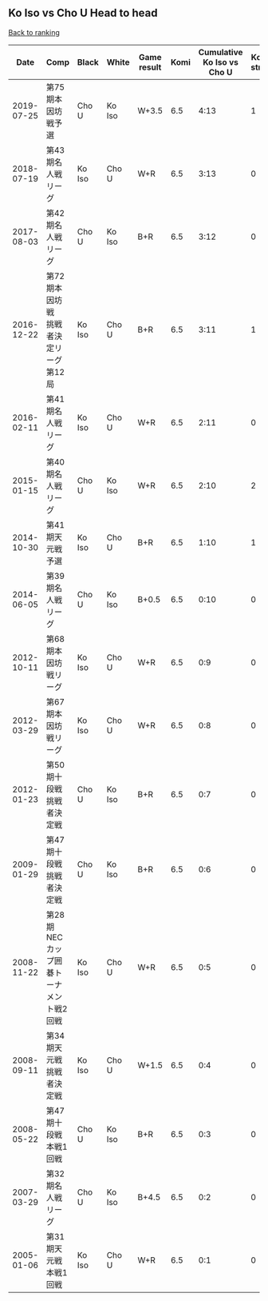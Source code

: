 ## Ko Iso vs Cho U Head to head

[Back to ranking](../../index.md)




| **Date** | **Comp** | **Black** | **White** | **Game result** | **Komi** | **Cumulative Ko Iso vs Cho U** | **Ko Iso streak** | **Cho U streak** | 
| --- | --- | --- | --- | --- | --- | --- | --- | --- |
| 2019-07-25 | 第75期本因坊戦予選 | Cho U | Ko Iso | W+3.5 | 6.5 | 4:13 | 1 | 0 | 
| 2018-07-19 | 第43期名人戦リーグ  | Ko Iso | Cho U | W+R | 6.5 | 3:13 | 0 | 2 | 
| 2017-08-03 | 第42期名人戦リーグ | Cho U | Ko Iso | B+R | 6.5 | 3:12 | 0 | 1 | 
| 2016-12-22 | 第72期本因坊戦　挑戦者決定リーグ第12局 | Ko Iso | Cho U | B+R | 6.5 | 3:11 | 1 | 0 | 
| 2016-02-11 | 第41期名人戦リーグ | Ko Iso | Cho U | W+R | 6.5 | 2:11 | 0 | 1 | 
| 2015-01-15 | 第40期名人戦リーグ | Cho U | Ko Iso | W+R | 6.5 | 2:10 | 2 | 0 | 
| 2014-10-30 | 第41期天元戦予選 | Ko Iso | Cho U | B+R | 6.5 | 1:10 | 1 | 0 | 
| 2014-06-05 | 第39期名人戦リーグ | Cho U | Ko Iso | B+0.5 | 6.5 | 0:10 | 0 | 10 | 
| 2012-10-11 | 第68期本因坊戦リーグ | Ko Iso | Cho U | W+R | 6.5 | 0:9 | 0 | 9 | 
| 2012-03-29 | 第67期本因坊戦リーグ | Ko Iso | Cho U | W+R | 6.5 | 0:8 | 0 | 8 | 
| 2012-01-23 | 第50期十段戦挑戦者決定戦 | Cho U | Ko Iso | B+R | 6.5 | 0:7 | 0 | 7 | 
| 2009-01-29 | 第47期十段戦挑戦者決定戦 | Cho U | Ko Iso | B+R | 6.5 | 0:6 | 0 | 6 | 
| 2008-11-22 | 第28期NECカップ囲碁トーナメント戦2回戦 | Ko Iso | Cho U | W+R | 6.5 | 0:5 | 0 | 5 | 
| 2008-09-11 | 第34期天元戦挑戦者決定戦 | Ko Iso | Cho U | W+1.5 | 6.5 | 0:4 | 0 | 4 | 
| 2008-05-22 | 第47期十段戦本戦1回戦 | Cho U | Ko Iso | B+R | 6.5 | 0:3 | 0 | 3 | 
| 2007-03-29 | 第32期名人戦リーグ | Cho U | Ko Iso | B+4.5 | 6.5 | 0:2 | 0 | 2 | 
| 2005-01-06 | 第31期天元戦本戦1回戦 | Ko Iso | Cho U | W+R | 6.5 | 0:1 | 0 | 1 |




